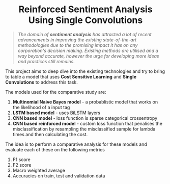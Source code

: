 <h1 align="center"> <strong> Reinforced Sentiment Analysis Using Single Convolutions </strong> </h1>

>*The domain of **sentiment analysis** has attracted a lot of recent advancements in improving the existing state-of-the-art methodologies due to the promising impact it has on any corporation's decision making. Existing methods are utilised and a way beyond accurate, however the urge for developing more ideas and practices still remains.*

This project aims to deep dive into the existing technologies and try to bring to table a model that uses **Cost Sensitive Learning** and **Single Convolutions** to address this task.

The models used for the comparative study are:
1. **Multinomial Naive Bayes model** - a probablistic model that works on the likelihood of a input tag
2. **LSTM based model** - uses BiLSTM layers 
3. **CNN based model** - loss function is sparse categorical crossentropy
4. **CNN based reinforced model** - custom loss function that penalises the misclassification by resampling the misclassified sample for lambda times and then calculating the cost.

The idea is to perform a comparative analysis for these models and evaluate each of these on the following metrics
1. F1 score
2. F2 score
3. Macro weighted average
4. Accuracies on train, test and validation data




